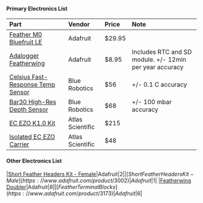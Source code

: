 #### Primary Electronics List
|Part|Vendor|Price|Note|
|:---|:---|:---|:---|
|[Feather M0 Bluefruit LE](https://www.adafruit.com/product/2995?gclid=EAIaIQobChMIo-OggMH52wIVAtlkCh2x8AxQEAAYAiAAEgIEcPD_BwE)|Adafruit|$29.95|
|[Adalogger Featherwing](https://www.adafruit.com/product/2922)|Adafruit|$8.95|Includes RTC and SD module. +/- 12min per year accuracy
|[Celsius Fast-Response Temp Sensor](https://www.bluerobotics.com/store/electronics/celsius-sensor-r1/)|Blue Robotics|$56|+/- 0.1 C accuracy|
|[Bar30 High-Res Depth Sensor](https://www.bluerobotics.com/store/electronics/bar30-sensor-r1/)|Blue Robotics|$68|+/- 100 mbar accuracy
|[EC EZO K1.0 Kit](https://www.atlas-scientific.com/product_pages/kits/ec_k1_0_kit.html)|Atlas Scientific|$215|
|[Isolated EC EZO Carrier](https://www.atlas-scientific.com/product_pages/components/single_carrier_iso.html)|Atlas Scientific|$48|


#### Other Electronics List

|[Short Feather Headers Kit - Female](https://www.adafruit.com/product/2940)|Adafruit|$2|
|[Short Feather Headers Kit - Male](https://www.adafruit.com/product/3002)|Adafruit|$1|
|[Featherwing Doubler](https://www.adafruit.com/product/2890)|Adafruit|$8|
|[Feather Terminal Blocks](https://www.adafruit.com/product/3173)|Adafruit|$6|


